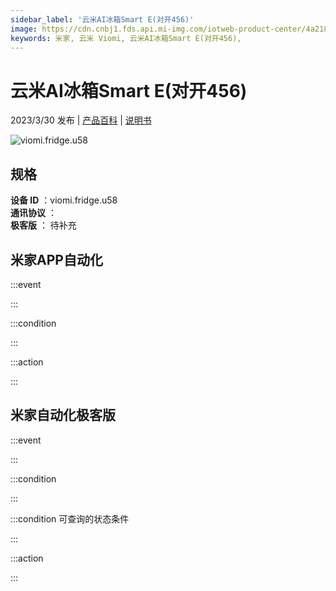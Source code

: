 ```yaml
---
sidebar_label: '云米AI冰箱Smart E(对开456)'
image: https://cdn.cnbj1.fds.api.mi-img.com/iotweb-product-center/4a218d419da5d1606b4c48eaf2bdd6ac_1678427371419.png?GalaxyAccessKeyId=AKVGLQWBOVIRQ3XLEW&Expires=9223372036854775807&Signature=0cX5y6qGiegdSIJKvtReT6ZIn24=
keywords: 米家, 云米 Viomi, 云米AI冰箱Smart E(对开456), 
---
```

# 云米AI冰箱Smart E(对开456)

2023/3/30 发布 | [产品百科](https://home.mi.com/webapp/content/baike/product/index.html?model=viomi.fridge.u58/) | [说明书](https://home.mi.com/views/introduction.html?model=viomi.fridge.u58&region=cn)

![viomi.fridge.u58](https://cdn.cnbj1.fds.api.mi-img.com/iotweb-product-center/4a218d419da5d1606b4c48eaf2bdd6ac_1678427371419.png?GalaxyAccessKeyId=AKVGLQWBOVIRQ3XLEW&Expires=9223372036854775807&Signature=0cX5y6qGiegdSIJKvtReT6ZIn24=)

## 规格  
> 
**设备 ID** ：viomi.fridge.u58  
**通讯协议** ：  
**极客版**  ： 待补充 


## 米家APP自动化  

:::event  

:::

:::condition  

:::

:::action   

:::

## 米家自动化极客版  

:::event  

:::

:::condition  

:::

:::condition 可查询的状态条件  

:::

:::action  

:::

        
